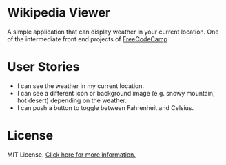 # Wikipedia Viewer

A simple application that can display weather in your current location. One of the intermediate front end projects of [FreeCodeCamp](https://www.freecodecamp.com/challenges/build-a-simon-game)


# User Stories

- I can see the weather in my current location.
- I can see a different icon or background image (e.g. snowy mountain, hot desert) depending on the weather.
- I can push a button to toggle between Fahrenheit and Celsius.

# License

MIT License. [Click here for more information.](LICENSE)
